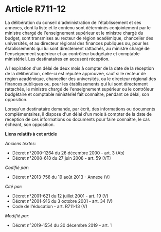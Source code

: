 # Article R711-12

La délibération du conseil d'administration de l'établissement et ses annexes, dont la liste et le contenu sont déterminés
conjointement par le ministre chargé de l'enseignement supérieur et le ministre chargé du budget, sont transmises au recteur
de région académique, chancelier des universités, et au directeur régional des finances publiques ou, pour les établissements
qui lui sont directement rattachés, au ministre chargé de l'enseignement supérieur et au contrôleur budgétaire et comptable
ministériel. Les destinataires en accusent réception.

A l'expiration d'un délai de deux mois à compter de la date de la réception de la délibération, celle-ci est réputée
approuvée, sauf si le recteur de région académique, chancelier des universités, ou le directeur régional des finances
publiques ou, pour les établissements qui lui sont directement rattachés, le ministre chargé de l'enseignement supérieur ou
le contrôleur budgétaire et comptable ministériel fait connaître, pendant ce délai, son opposition.

Lorsqu'un destinataire demande, par écrit, des informations ou documents complémentaires, il dispose d'un délai d'un mois à
compter de la date de réception de ces informations ou documents pour faire connaître, le cas échéant, son opposition.

**Liens relatifs à cet article**

_Anciens textes_:

  - Décret n°2000-1264 du 26 décembre 2000 - art. 3 (Ab)
  - Décret n°2008-618 du 27 juin 2008 - art. 59 (VT)

_Codifié par_:

  - Décret n°2013-756 du 19 août 2013 -  Annexe (V)

_Cité par_:

  - Décret n°2001-621 du 12 juillet 2001 - art. 19 (V)
  - Décret n°2001-916 du 3 octobre 2001 - art. 34 (V)
  - Code de l'éducation - art. R711-13 (V)

_Modifié par_:

  - Décret n°2019-1554 du 30 décembre 2019 - art. 1
